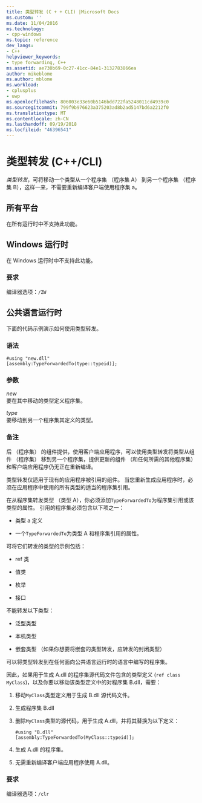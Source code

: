 ```yaml
---
title: 类型转发 (C + + CLI) |Microsoft Docs
ms.custom: ''
ms.date: 11/04/2016
ms.technology:
- cpp-windows
ms.topic: reference
dev_langs:
- C++
helpviewer_keywords:
- type forwarding, C++
ms.assetid: ae730b69-0c27-41cc-84e1-3132783866ea
author: mikeblome
ms.author: mblome
ms.workload:
- cplusplus
- uwp
ms.openlocfilehash: 806003e33e60b5146bdd722fa5248011cd4939c0
ms.sourcegitcommit: 799f9b976623a375203ad8b2ad5147bd6a2212f0
ms.translationtype: MT
ms.contentlocale: zh-CN
ms.lasthandoff: 09/19/2018
ms.locfileid: "46396541"
---
```

# <a name="type-forwarding-ccli"></a>类型转发 (C++/CLI)

*类型转发*，可将移动一个类型从一个程序集 （程序集 A） 到另一个程序集 （程序集 B），这样一来，不需要重新编译客户端使用程序集 a。

## <a name="all-platforms"></a>所有平台

在所有运行时中不支持此功能。

## <a name="windows-runtime"></a>Windows 运行时

在 Windows 运行时中不支持此功能。

### <a name="requirements"></a>要求

编译器选项：`/ZW`

## <a name="common-language-runtime"></a>公共语言运行时

下面的代码示例演示如何使用类型转发。

### <a name="syntax"></a>语法

```
#using "new.dll"
[assembly:TypeForwardedTo(type::typeid)];
```

### <a name="parameters"></a>参数

*new*<br/>
要在其中移动的类型定义程序集。

*type*<br/>
要移动到另一个程序集其定义的类型。

### <a name="remarks"></a>备注

后 （程序集） 的组件提供，使用客户端应用程序，可以使用类型转发将类型从组件 （程序集） 移到另一个程序集，提供更新的组件 （和任何所需的其他程序集） 和客户端应用程序仍无正在重新编译。

类型转发仅适用于现有的应用程序被引用的组件。 当您重新生成应用程序时，必须在应用程序中使用的所有类型的适当的程序集引用。

在从程序集转发类型 （类型 A），你必须添加`TypeForwardedTo`为程序集引用或该类型的属性。 引用的程序集必须包含以下项之一：

- 类型 a 定义

- 一个`TypeForwardedTo`为类型 A 和程序集引用的属性。

可将它们转发的类型的示例包括：

- ref 类

- 值类

- 枚举

- 接口

不能转发以下类型：

- 泛型类型

- 本机类型

- 嵌套类型 （如果你想要将嵌套的类型转发，应转发的封闭类型）

可以将类型转发到在任何面向公共语言运行时的语言中编写的程序集。

因此，如果用于生成 A.dll 的程序集源代码文件包含的类型定义 (`ref class MyClass`)，以及你要以移动该类型定义中的对程序集 B.dll，需要：

1. 移动`MyClass`类型定义用于生成 B.dll 源代码文件。

2. 生成程序集 B.dll

3. 删除`MyClass`类型的源代码，用于生成 A.dll，并将其替换为以下定义：

    ```
    #using "B.dll"
    [assembly:TypeForwardedTo(MyClass::typeid)];
    ```

4. 生成 A.dll 的程序集。

5. 无需重新编译客户端应用程序使用 A.dll。

### <a name="requirements"></a>要求

编译器选项：`/clr`